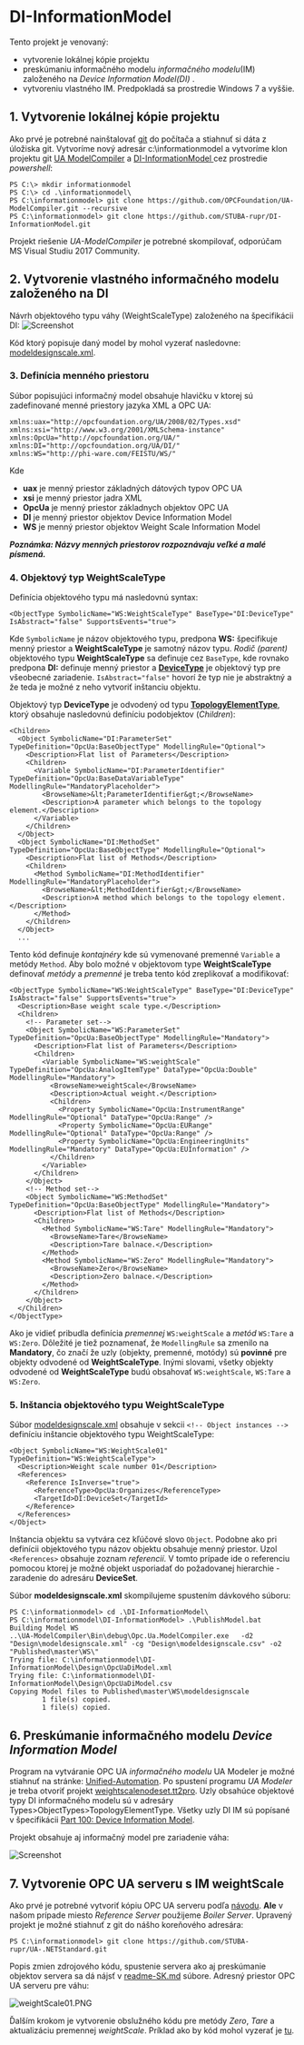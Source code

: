 # DI-InformationModel
Tento projekt je venovaný:
- vytvorenie lokálnej kópie projektu 
- preskúmaniu informačného modelu  _informačného modelu_(IM) založeného na _Device Information Model(DI)_ .
- vytvoreniu vlastného IM.
Predpokladá sa prostredie Windows 7 a vyššie.

## 1. Vytvorenie lokálnej kópie projektu 
Ako prvé je potrebné nainštalovať [git](https://www.develves.net/blogs/asd/articles/using-git-with-powershell-on-windows-10/) do počítača a stiahnuť si dáta z úložiska git. 
Vytvoríme nový adresár c:\informationmodel a vytvoríme klon projektu git [UA ModelCompiler](https://github.com/OPCFoundation/UA-ModelCompiler.git) a [DI-InformationModel
](https://github.com/STUBA-rupr/DI-InformationModel.git) cez prostredie _powershell_:
```
PS C:\> mkdir informationmodel
PS C:\> cd .\informationmodel\
PS C:\informationmodel> git clone https://github.com/OPCFoundation/UA-ModelCompiler.git --recursive
PS C:\informationmodel> git clone https://github.com/STUBA-rupr/DI-InformationModel.git
```
Projekt riešenie _UA-ModelCompiler_ je potrebné skompilovať, odporúčam MS Visual Studiu 2017 Community.

## 2. Vytvorenie vlastného informačného modelu založeného na DI
Návrh objektového typu váhy (WeightScaleType) založeného na špecifikácii DI: 
![Screenshot](weightScaleIM.png)

Kód ktorý popisuje daný model by mohol vyzerať nasledovne: [modeldesignscale.xml](Published/master/WS/modeldesignscale.xml).

### 3. Definícia menného priestoru
Súbor popisujúci informačný model obsahuje hlavičku v ktorej sú zadefinované menné priestory jazyka XML a OPC UA:
```
xmlns:uax="http://opcfoundation.org/UA/2008/02/Types.xsd"
xmlns:xsi="http://www.w3.org/2001/XMLSchema-instance"
xmlns:OpcUa="http://opcfoundation.org/UA/"
xmlns:DI="http://opcfoundation.org/UA/DI/"
xmlns:WS="http://phi-ware.com/FEISTU/WS/"
```
Kde
- **uax** je menný priestor základných dátových typov OPC UA
- **xsi** je menný priestor jadra XML
- **OpcUa** je menný priestor základnych objektov OPC UA
- **DI** je menný priestor objektov Device Information Model
- **WS** je menný priestor objektov Weight Scale Information Model

**_Poznámka: Názvy menných priestorov rozpoznávaju veľké a malé písmená._**

### 4. Objektový typ WeightScaleType
Definícia objektového typu má nasledovnú syntax:
```
<ObjectType SymbolicName="WS:WeightScaleType" BaseType="DI:DeviceType" IsAbstract="false" SupportsEvents="true">
```
Kde `SymbolicName` je názov objektového typu, predpona **WS:** špecifikuje menný priestor a **WeightScaleType** je samotný názov typu. _Rodič (parent)_ objektového typu **WeightScaleType** sa definuje cez `BaseType`, kde rovnako predpona **DI:** definuje menný priestor a [**DeviceType**](https://opcfoundation.org/developer-tools/specifications-unified-architecture/part-100-device-information-model/) je objektový typ pre všeobecné zariadenie. `IsAbstract="false"` hovorí že typ nie je abstraktný a že teda je možné z neho vytvoriť inštanciu objektu.

Objektový typ **DeviceType** je odvodený od typu [**TopologyElementType**](Published/master/DI/OpcUaDiModel.xml), ktorý obsahuje nasledovnú definíciu podobjektov (_Children_):
```
<Children>
  <Object SymbolicName="DI:ParameterSet" TypeDefinition="OpcUa:BaseObjectType" ModellingRule="Optional">
    <Description>Flat list of Parameters</Description>
    <Children>
      <Variable SymbolicName="DI:ParameterIdentifier" TypeDefinition="OpcUa:BaseDataVariableType" ModellingRule="MandatoryPlaceholder">
        <BrowseName>&lt;ParameterIdentifier&gt;</BrowseName>
        <Description>A parameter which belongs to the topology element.</Description>
      </Variable>
    </Children>
  </Object>
  <Object SymbolicName="DI:MethodSet" TypeDefinition="OpcUa:BaseObjectType" ModellingRule="Optional">
    <Description>Flat list of Methods</Description>
    <Children>
      <Method SymbolicName="DI:MethodIdentifier" ModellingRule="MandatoryPlaceholder">
        <BrowseName>&lt;MethodIdentifier&gt;</BrowseName>
        <Description>A method which belongs to the topology element.</Description>
      </Method>
    </Children>
  </Object>
  ...
```
Tento kód definuje _kontajnéry_ kde sú vymenované premenné `Variable` a metódy `Method`. Aby bolo možné v objektovom type **WeightScaleType** definovať _metódy_ a _premenné_ je treba tento kód zreplikovať a modifikovať:
```
<ObjectType SymbolicName="WS:WeightScaleType" BaseType="DI:DeviceType" IsAbstract="false" SupportsEvents="true">
  <Description>Base weight scale type.</Description>
  <Children>
    <!-- Parameter set-->
    <Object SymbolicName="WS:ParameterSet" TypeDefinition="OpcUa:BaseObjectType" ModellingRule="Mandatory">
      <Description>Flat list of Parameters</Description>
      <Children>
        <Variable SymbolicName="WS:weightScale" TypeDefinition="OpcUa:AnalogItemType" DataType="OpcUa:Double" ModellingRule="Mandatory">
          <BrowseName>weightScale</BrowseName>
          <Description>Actual weight.</Description>
          <Children>
            <Property SymbolicName="OpcUa:InstrumentRange" ModellingRule="Optional" DataType="OpcUa:Range" />
            <Property SymbolicName="OpcUa:EURange" ModellingRule="Optional" DataType="OpcUa:Range" />
            <Property SymbolicName="OpcUa:EngineeringUnits" ModellingRule="Mandatory" DataType="OpcUa:EUInformation" />
          </Children>
        </Variable>
      </Children>
    </Object>
    <!-- Method set-->
    <Object SymbolicName="WS:MethodSet" TypeDefinition="OpcUa:BaseObjectType" ModellingRule="Mandatory">
      <Description>Flat list of Methods</Description>
      <Children>
        <Method SymbolicName="WS:Tare" ModellingRule="Mandatory">
          <BrowseName>Tare</BrowseName>
          <Description>Tare balnace.</Description>
        </Method>
        <Method SymbolicName="WS:Zero" ModellingRule="Mandatory">
          <BrowseName>Zero</BrowseName>
          <Description>Zero balnace.</Description>
        </Method>
      </Children>
    </Object>
  </Children>
</ObjectType>  
```
Ako je vidieť pribudla definícia _premennej_ `WS:weightScale` a _metód_ `WS:Tare` a `WS:Zero`. Dôležité je tiež poznamenať, že `ModellingRule` sa zmenilo na **Mandatory**, čo značí že uzly (objekty, premenné, motódy) sú **povinné** pre objekty odvodené od **WeightScaleType**. Inými slovami, všetky objekty odvodené od **WeightScaleType** budú obsahovať `WS:weightScale`, `WS:Tare` a `WS:Zero`.      

### 5. Inštancia objektového typu WeightScaleType
Súbor [modeldesignscale.xml](Published/master/WS/modeldesignscale.xml) obsahuje v sekcii `<!-- Object instances -->` definíciu inštancie objektového typu WeightScaleType:
```
<Object SymbolicName="WS:WeightScale01" TypeDefinition="WS:WeightScaleType">
  <Description>Weight scale number 01</Description>
  <References>
    <Reference IsInverse="true">
      <ReferenceType>OpcUa:Organizes</ReferenceType>
      <TargetId>DI:DeviceSet</TargetId>
    </Reference>
  </References>
</Object>
```
Inštancia objektu sa vytvára cez kľúčové slovo `Object`. Podobne ako pri definícii objektového typu názov objektu obsahuje menný priestor. Uzol `<References>` obsahuje zoznam _referencií_. V tomto prípade ide o referenciu pomocou ktorej je možné objekt usporiadať do požadovanej hierarchie - zaradenie do adresáru **DeviceSet**.  

Súbor **modeldesignscale.xml** skompilujeme spustením dávkového súboru:
```
PS C:\informationmodel> cd .\DI-InformationModel\
PS C:\informationmodel\DI-InformationModel> .\PublishModel.bat
Building Model WS
..\UA-ModelCompiler\Bin\debug\Opc.Ua.ModelCompiler.exe   -d2 "Design\modeldesignscale.xml" -cg "Design\modeldesignscale.csv" -o2 "Published\master\WS\"
Trying file: C:\informationmodel\DI-InformationModel\Design\OpcUaDiModel.xml
Trying file: C:\informationmodel\DI-InformationModel\Design\OpcUaDiModel.csv
Copying Model files to Published\master\WS\modeldesignscale
        1 file(s) copied.
        1 file(s) copied.
```

## 6. Preskúmanie informačného modelu _Device Information Model_
Program na vytváranie OPC UA _informačného modelu_ UA Modeler je možné stiahnuť na stránke: [Unified-Automation](https://www.unified-automation.com/products/development-tools/uamodeler.html).
Po spustení programu _UA Modeler_ je treba otvoriť projekt [weightscalenodeset.tt2pro](Published/master/WS/weightscalenodeset.tt2pro). Uzly obsahúce objektové typy DI informačného modelu sú v adresáry Types>ObjectTypes>TopologyElementType. Všetky uzly DI IM sú popísané v špecifikácii [Part 100: Device Information Model](https://opcfoundation.org/developer-tools/specifications-unified-architecture/part-100-device-information-model/). 

Projekt obsahuje aj informačný model pre zariadenie váha:

 ![Screenshot](UAModeler-weightScale.PNG)

## 7. Vytvorenie OPC UA serveru s IM weightScale
Ako prvé je potrebné vytvoriť kópiu OPC UA serveru podľa [návodu](http://opcfoundation.github.io/UA-.NETStandard/help/server_development.htm). **Ale** v našom prípade miesto _Reference Server_ použijeme _Boiler Server_. Upravený projekt je možné stiahnuť z git do nášho koreňového adresára:
```
PS C:\informationmodel> git clone https://github.com/STUBA-rupr/UA-.NETStandard.git
```
Popis zmien zdrojového kódu, spustenie servera ako aj preskúmanie objektov servera sa dá nájsť v [readme-SK.md](https://github.com/STUBA-rupr/UA-.NETStandard/blob/master/SampleApplications/Workshop/Boiler/WeightScaleServer/readme-SK.md#weightscaleserver) súbore.
Adresný priestor OPC UA serveru pre váhu:

![weightScale01.PNG](weightScale01.PNG)

Ďalším krokom je vytvorenie obslužného kódu pre metódy _Zero_, _Tare_ a aktualizáciu premennej _weightScale_. Príklad ako by kód mohol vyzerať je [tu](https://github.com/STUBA-rupr/UA-.NETStandard/blob/master/SampleApplications/Workshop/Boiler/WeightScaleServer/readme-SK.md#vytvorenie-obslu%C5%BEn%C3%A9ho-k%C3%B3du-pre-met%C3%B3dy-tare-a-zero-adresn%C3%A9ho-priestoru-weightscale).




